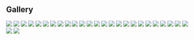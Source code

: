 
Gallery
-------

![](images/computer.jpg)
![](images/controller1-bottom.jpg)
![](images/controller1.jpg)
![](images/controller1-top.jpg)
![](images/controller2-bottom.jpg)
![](images/controller2-top.jpg)
![](images/ir-receiver.jpg)
![](images/ir-transmitter.jpg)
![](images/ledstrip-closeup.jpg)
![](images/ledstrip-tv.jpg)
![](images/ledstrip-valance.jpg)
![](images/old-valance.jpg)
![](images/powersupply1.jpg)
![](images/powersupply2.jpg)
![](images/powersupply3.jpg)
![](images/prototype.jpg)
![](images/toshiba-remote.jpg)
![](images/tv-blue.jpg)
![](images/tv-orange.jpg)
![](images/tv-red.jpg)
![](images/valance-blue.jpg)
![](images/valance-coolwhite.jpg)
![](images/valance-green.jpg)
![](images/valance-orange.jpg)
![](images/valance-pink.jpg)
![](images/valance-red.jpg)
![](images/valance-warmwhite.jpg)

